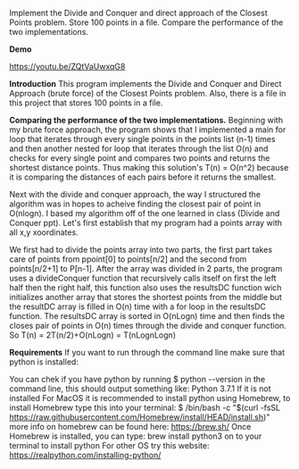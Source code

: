 Implement the Divide and Conquer and direct approach of the Closest Points problem. Store 100 points in a file. Compare the performance of the two implementations.

**Demo**

https://youtu.be/ZQtVaUwxqG8

**Introduction**
This program implements the Divide and Conquer and Direct Approach (brute force) of the Closest Points problem. Also, there is a file in this project that stores 100 points in a file. 

**Comparing the performance of the two implementations.**
Beginning with my brute force approach, the program shows that I implemented a main for loop that iterates through every single points in the points list (n-1) times and then another nested for loop that iterates through the list O(n) and checks for every single point and compares two points and returns the shortest distance points. Thus making this solution's T(n) = O(n^2) because it is comparing the distances of each pairs before it returns the smallest.

Next with the divide and conquer approach, the way I structured the algorithm was in hopes to acheive finding the closest pair of point in O(nlogn). I based my algorithm off of the one learned in class (Divide and Conquer ppt). Let's first establish that my program had a points array with all x,y xoordinates. 

We first had to divide the points array into two parts, the first part takes care of points from ppoint[0] to points[n/2] and the second from points[n/2+1] to 
P[n-1]. After the array was divided in 2 parts, the program uses a divideConquer function that recursively calls itself on first the left half then the right half, this function also uses the resultsDC function wich initializes another array that stores the shortest points from the middle but the resultDC array is filled in O(n) time with a for loop in the resultsDC function. The resultsDC array is sorted in O(nLogn) time and then finds the closes pair of points in O(n) times through the divide and conquer function. So T(n) = 2T(n/2)+O(nLogn) = T(nLognLogn)

**Requirements**
If you want to run through the command line make sure that python is installed:

You can chek if you have python by running $ python --version in the command line, this should output something like: Python 3.7.1
If it is not installed
For MacOS it is recommended to install python using Homebrew, to install Homebrew type this into your terminal: $ /bin/bash -c "$(curl -fsSL https://raw.githubusercontent.com/Homebrew/install/HEAD/install.sh)" more info on homebrew can be found here: https://brew.sh/
Once Homebrew is installed, you can type: brew install python3 on to your terminal to install python
For other OS try this website: https://realpython.com/installing-python/

